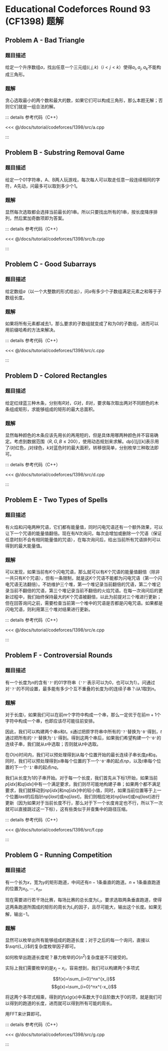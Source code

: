 # Educational Codeforces Round 93 (CF1398) 题解

## Problem A - Bad Triangle

### 题目描述

给定一个升序数组$a$，找出任意一个三元组$(i,j,k)$（$i<j<k$）使得$a_i,a_j,a_k$不能构成三角形。

### 题解

贪心选取最小的两个数和最大的数，如果它们可以构成三角形，那么本题无解；否则它们就是一组合法的解。

::: details 参考代码（C++）

<<< @/docs/tutorial/codeforces/1398/src/a.cpp

:::

## Problem B - Substring Removal Game

### 题目描述

给定一个01字符串，A、B两人玩游戏，每次每人可以取走任意一段连续相同的字符，A先动，问最多可以取到多少个1。

### 题解

显然每次选取都会选择当前最长的1串。所以只要找出所有的1串，按长度降序排列，然后累加奇数项即为答案。

::: details 参考代码（C++）

<<< @/docs/tutorial/codeforces/1398/src/b.cpp

:::

## Problem C - Good Subarrays

### 题目描述

给定数组$a$（以一个大整数的形式给出），问$a$有多少个子数组满足元素之和等于子数组长度。

### 题解

如果将所有元素都减去1，那么要求的子数组就变成了和为0的子数组，进而可以用前缀哈希的方法来解决。

::: details 参考代码（C++）

<<< @/docs/tutorial/codeforces/1398/src/c.cpp

:::

## Problem D - Colored Rectangles

### 题目描述

给定红绿蓝三种木条，分别有$R$对，$G$对，$B$对，要求每次取出两对不同颜色的木条组成矩形，求能够组成的矩形的最大总面积。

### 题解

显然每种颜色的木条应该先用长的再用短的，但是具体用哪两种颜色并不容易确定。考虑到数据范围（$R,G,B\leq200$），使用动态规划来求解。$dp[i][j][k]$表示用了$i$对红色，$j$对绿色，$k$对蓝色时的最大面积，转移很简单，分别枚举三种取法即可。

::: details 参考代码（C++）

<<< @/docs/tutorial/codeforces/1398/src/d.cpp

:::

## Problem E - Two Types of Spells

### 题目描述

有火焰和闪电两种咒语，它们都有能量值，同时闪电咒语还有一个额外效果，可以让下一个咒语的能量值翻倍。现在有$N$次询问，每次会增加或删除一个咒语（保证任意时刻不会有相同能量值的咒语），在每次询问后，给出当前所有咒语排列可以得到的最大能量值。

### 题解

可以发现，如果当前有$K$个闪电咒语，那么就可以有$K$个咒语的能量值翻倍（除非一共只有$K$个咒语），但有一条限制，就是这$K$个咒语不能都为闪电咒语（第一个闪电咒语无法翻倍）。不妨维护三个堆，第一个堆记录当前翻倍的咒语，第二个堆记录当前不翻倍的咒语，第三个堆记录当前不翻倍的火焰咒语。在每一次询问后的更新过程中，我们始终保持最大的$K$个咒语被翻倍，以此为前提对三个堆进行更新；但在回答询问之前，需要检查当前第一个堆中的咒语是否都是闪电咒语。如果都是闪电咒语，则利用第三个堆对结果进行更新。

::: details 参考代码（C++）

<<< @/docs/tutorial/codeforces/1398/src/e.cpp

:::

## Problem F - Controversial Rounds

### 题目描述

有一个长度为$n$的含有`'?'`的01字符串（`'?'`表示可以为0，也可以为1）。问通过对`'?'`的不同设置，最多能有多少个互不重叠的长度为$i$的连续子串？$i$从$1$取到$n$。

### 题解

对于长度$i$，如果我们可以在前$m$个字符中构成一个串，那么一定优于在前$m+1$个字符中构成一个串，也即应该尽可能往前安排。

因此，我们可以构建两个串$s$和$t$。$s$通过把原字符串中所有的`'?'`替换为`'0'`得到，$t$通过把所有的`'?'`替换为`'1'`得到。得到这两个串后，如果我们希望构建一个`'0'`的连续子串，我们就从$s$中选取；否则就从$t$中选取。

在$O(n)$时间内，我们可以预处理得到从每个位置开始的最长连续子串长度$p$和$q$。同时，我们可以预处理得到$s$串每个位置的下一个`'0'`串的起点$np$，以及$t$串每个位置的下一个`'1'`串的起点$nq$。

我们从长度为$1$的子串开始。对于每一个长度，我们首先从下标$1$开始，如果当前$p[idx]$和$q[idx]$中有一个满足要求，我们则尽可能地构建子串；如果两个都不满足要求，我们就移动到$np[idx]$和$nq[idx]$中的较小值，同时，如果当前位置等于上一个位置$last$的后指针$np[last]$或$nq[last]$，我们则相应地对$np[last]$或$nq[last]$进行更新（因为如果对于当前长度不行，那么对于下一个长度肯定也不行，所以下一次就可以直接跳过这一下标），这有些类似于并查集中的路径压缩。

::: details 参考代码（C++）

<<< @/docs/tutorial/codeforces/1398/src/f.cpp

:::

## Problem G - Running Competition

### 题目描述

有一个长为$x$，宽为$y$的矩形跑道，中间还有$n-1$条垂直的跑道。$n+1$条垂直跑道的位置为$x_0,\cdots,x_n$。

现在需要进行若干场比赛，每场比赛的总长度为$L_i$，要求选取两条垂直跑道，使得这两条跑道所围成的矩形的周长为$L_i$的因子，且尽可能大，输出这个长度。如果无解，输出$-1$。

### 题解

显然可以枚举出所有能够组成的跑道长度；对于之后的每一个询问，直接以$\sqrt{L_i}$的复杂度枚举因子即可。

如何枚举出跑道长度呢？暴力枚举的$O(n^2)$复杂度是不可接受的。

实际上我们需要枚举的是$x_j-x_i$，容易想到，我们可以构建两个多项式

$$f(x)=\sum_{i=0}^nx^{x_i}$$
$$g(x)=\sum_{i=0}^nx^{-x_i}$$

将这两个多项式相乘，得到的$f(x)g(x)$中系数大于0且阶数大于0的项，就是我们可以得到的跑道的长度，进而就可以得到所有可能的周长。

用FFT来计算即可。

::: details 参考代码（C++）

<<< @/docs/tutorial/codeforces/1398/src/g.cpp

:::

<Utterances />
